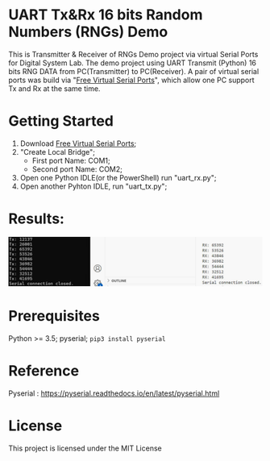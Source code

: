 # UART Tx&Rx 16 bits Random Numbers (RNGs) Demo 
This is Transmitter & Receiver of RNGs Demo project via virtual Serial Ports for Digital System Lab. The demo project using UART Transmit (Python) 16 bits RNG DATA from PC(Transmitter) to PC(Receiver). A pair of virtual serial ports was build via "[Free Virtual Serial Ports](https://freevirtualserialports.com/)", which allow one PC support Tx and Rx at the same time.

# Getting Started
1. Download [Free Virtual Serial Ports](https://freevirtualserialports.com/);
2. "Create Local Bridge";
   * First port Name: COM1;
   * Second port Name: COM2;
3. Open one Python IDLE(or the PowerShell) run "uart_rx.py";
4. Open another Pyhton IDLE, run "uart_tx.py";

# Results:
![Tx and Rx Result](./Figures/RESULT_RX_TX_Simulation.jpg)

# Prerequisites
Python >= 3.5;
pyserial;  `pip3 install pyserial`
# Reference
Pyserial : https://pyserial.readthedocs.io/en/latest/pyserial.html
# License
This project is licensed under the MIT License